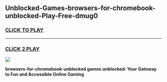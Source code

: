 
## Unblocked-Games-browsers-for-chromebook-unblocked-Play-Free-dmug0
<h3>
<a href="https://premium76.site?title=browsers-for-chromebook-unblocked&ref=21A">CLICK TO PLAY</a></h3>
<hr>

<h3>
<a href="https://premium76.site?title=browsers-for-chromebook-unblocked&ref=21A">CLICK 2 PLAY</a>
  
</h3>

<a href="https://premium76.site?title=browsers-for-chromebook-unblocked&ref=21A"><img src="https://clearcache.store/games.png"></a>


**browsers-for-chromebook-unblocked games unblocked: Your Gateway to Fun and Accessible Online Gaming**
